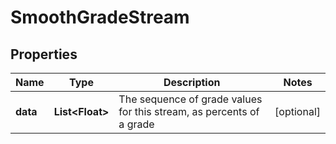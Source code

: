 
# SmoothGradeStream

## Properties
Name | Type | Description | Notes
------------ | ------------- | ------------- | -------------
**data** | **List&lt;Float&gt;** | The sequence of grade values for this stream, as percents of a grade |  [optional]



